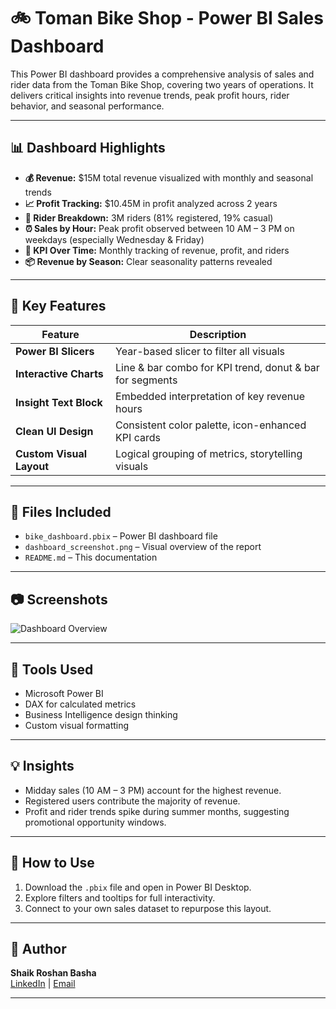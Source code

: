 # 🚲 Toman Bike Shop - Power BI Sales Dashboard

This Power BI dashboard provides a comprehensive analysis of sales and rider data from the Toman Bike Shop, covering two years of operations. It delivers critical insights into revenue trends, peak profit hours, rider behavior, and seasonal performance.

---

## 📊 Dashboard Highlights

- **💰 Revenue:** $15M total revenue visualized with monthly and seasonal trends
- **📈 Profit Tracking:** $10.45M in profit analyzed across 2 years
- **👥 Rider Breakdown:** 3M riders (81% registered, 19% casual)
- **⏰ Sales by Hour:** Peak profit observed between 10 AM – 3 PM on weekdays (especially Wednesday & Friday)
- **📅 KPI Over Time:** Monthly tracking of revenue, profit, and riders
- **📦 Revenue by Season:** Clear seasonality patterns revealed

---

## 📌 Key Features

| Feature                   | Description                                            |
|--------------------------|--------------------------------------------------------|
| **Power BI Slicers**     | Year-based slicer to filter all visuals                |
| **Interactive Charts**   | Line & bar combo for KPI trend, donut & bar for segments |
| **Insight Text Block**   | Embedded interpretation of key revenue hours           |
| **Clean UI Design**      | Consistent color palette, icon-enhanced KPI cards      |
| **Custom Visual Layout** | Logical grouping of metrics, storytelling visuals      |

---

## 📂 Files Included

- `bike_dashboard.pbix` – Power BI dashboard file
- `dashboard_screenshot.png` – Visual overview of the report
- `README.md` – This documentation

---

## 📷 Screenshots

![Dashboard Overview](screenshots/dashboard_full.png)

---

## 🧠 Tools Used

- Microsoft Power BI
- DAX for calculated metrics
- Business Intelligence design thinking
- Custom visual formatting

---

## 💡 Insights

- Midday sales (10 AM – 3 PM) account for the highest revenue.
- Registered users contribute the majority of revenue.
- Profit and rider trends spike during summer months, suggesting promotional opportunity windows.

---

## 🔗 How to Use

1. Download the `.pbix` file and open in Power BI Desktop.
2. Explore filters and tooltips for full interactivity.
3. Connect to your own sales dataset to repurpose this layout.

---

## 🧾 Author

**Shaik Roshan Basha**  
[LinkedIn]((https://www.linkedin.com/in/roshan-shaik0337/)) | [Email](mailto:roshanshaik378@gmail.com)

---

